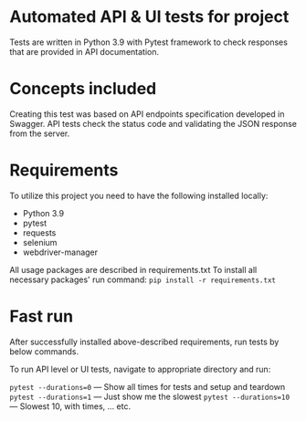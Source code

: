 # Automated API & UI tests for project

Tests are written in Python 3.9 with Pytest framework to check responses that are provided in
API documentation.

# Concepts included

Creating this test was based on API endpoints specification developed in Swagger.
API tests check the status code and validating the JSON response from the server.

# Requirements 

To utilize this project you need to have the following installed locally:

 - Python 3.9
 - pytest
 - requests
 - selenium
 - webdriver-manager
 
 All usage packages are described in requirements.txt 
 To install all necessary packages' run command:
 ```pip install -r requirements.txt``` 
 
# Fast run

 After successfully installed above-described requirements, run tests by below commands.
 
 To run API level or UI tests, navigate to appropriate directory and run:
 
 ```pytest --durations=0``` — Show all times for tests and setup and teardown
 ```pytest --durations=1``` — Just show me the slowest
 ```pytest --durations=10``` — Slowest 10, with times, … etc.


 